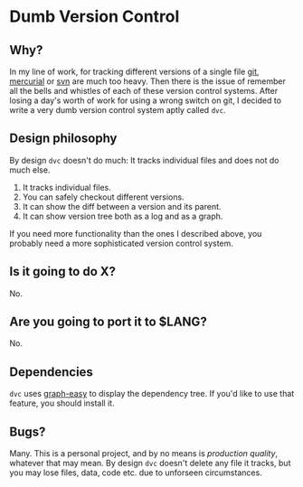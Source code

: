 # Dumb Version Control

## Why?

In my line of work, for tracking different versions of a single
file [git][1], [mercurial][2] or [svn][3] are much too heavy.
Then there is the issue of remember all the bells and whistles
of each of these version control systems.  After losing a day's
worth of work for using a wrong switch on git, I decided to write
a very dumb version control system aptly called `dvc`.

## Design philosophy

By design `dvc` doesn't do much: It tracks individual files 
and does not do much else.

1. It tracks individual files.
2. You can safely checkout different versions.
3. It can show the diff between a version and its parent.
4. It can show version tree both as a log and as a graph.

If you need more functionality than the ones I described above,
you probably need a more sophisticated version control system.

## Is it going to do X?

No.

## Are you going to port it to $LANG?

No.

## Dependencies

`dvc` uses [graph-easy][4] to display the dependency tree.  If you'd like
to use that feature, you should install it.

## Bugs?

Many. This is a personal project, and by no means is *production quality*,
whatever that may mean.  By design `dvc` doesn't delete any file it tracks,
but you may lose files, data, code etc. due to unforseen circumstances.

[1]: https://git-scm.com/
[2]: https://www.mercurial-scm.org/
[3]: https://subversion.apache.org/
[4]: http://bloodgate.com/perl/graph/manual/
